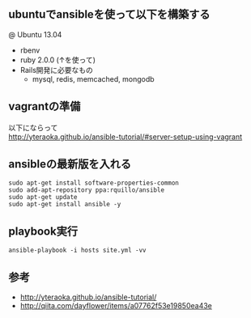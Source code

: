## ubuntuでansibleを使って以下を構築する

@ Ubuntu 13.04

- rbenv
- ruby 2.0.0 (↑を使って)
- Rails開発に必要なもの
    - mysql, redis, memcached, mongodb

## vagrantの準備

以下にならって  
http://yteraoka.github.io/ansible-tutorial/#server-setup-using-vagrant

## ansibleの最新版を入れる

    sudo apt-get install software-properties-common
    sudo add-apt-repository ppa:rquillo/ansible
    sudo apt-get update
    sudo apt-get install ansible -y

## playbook実行

    ansible-playbook -i hosts site.yml -vv

## 参考

- http://yteraoka.github.io/ansible-tutorial/
- http://qiita.com/dayflower/items/a07762f53e19850ea43e
